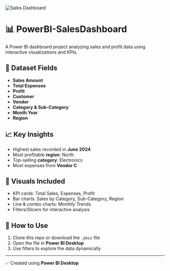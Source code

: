 ![Sales Dashboard](https://github.com/user-attachments/assets/63064830-af35-4386-b5c7-5167d2d2b36f)
# 📊 PowerBI-SalesDashboard

A Power BI dashboard project analyzing sales and profit data using interactive visualizations and KPIs.

## 📁 Dataset Fields

- **Sales Amount**
- **Total Expenses**
- **Profit**
- **Customer**
- **Vendor**
- **Category & Sub-Category**
- **Month Year**
- **Region**

## 📈 Key Insights

- Highest sales recorded in **June 2024**
- Most profitable **region**: North
- Top-selling **category**: Electronics
- Most expenses from **Vendor C**

## 📌 Visuals Included

- KPI cards: Total Sales, Expenses, Profit
- Bar charts: Sales by Category, Sub-Category, Region
- Line & combo charts: Monthly Trends
- Filters/Slicers for interactive analysis

## 🚀 How to Use

1. Clone this repo or download the `.pbix` file
2. Open the file in **Power BI Desktop**
3. Use filters to explore the data dynamically

---

✅ Created using **Power BI Desktop**
